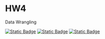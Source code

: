 # HW4
Data Wrangling

[![Static Badge][apache-badge]][apache-url]
[![Static Badge][linux-badge]][linux-url]
[![Static Badge][bash_script-badge]][bash_script-url]

[apache-badge]:https://img.shields.io/badge/Apache_License-2.0-green
[apache-url]:https://www.apache.org/licenses/LICENSE-2.0

[linux-badge]:https://img.shields.io/badge/linux-6.10-green
[linux-url]:https://www.linux.org/

[bash_script-badge]:https://img.shields.io/badge/bash-5.2-green
[bash_script-url]:https://www.gnu.org/savannah-checkouts/gnu/bash/manual/bash.html
